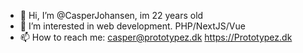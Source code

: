 - 👋 Hi, I’m @CasperJohansen, im 22 years old
- 👀 I’m interested in web development. PHP/NextJS/Vue
- 📫 How to reach me: casper@prototypez.dk
https://Prototypez.dk
